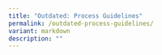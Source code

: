 ```yaml
---
title: "Outdated: Process Guidelines"
permalink: /outdated-process-guidelines/
variant: markdown
description: ""
---
```

